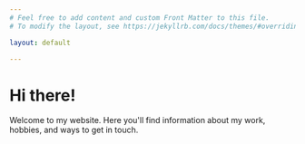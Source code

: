 ```yaml
---
# Feel free to add content and custom Front Matter to this file.
# To modify the layout, see https://jekyllrb.com/docs/themes/#overriding-theme-defaults

layout: default

---
```

<html lang="en">
<head>
	<meta charset="UTF-8">
	<meta name="viewport" content="width=device-width, initial-scale=1.0">
	<meta name="description" content="The official website of Lucas Zeiger, featuring projects, blog posts, and contact information.">
	<meta name="keywords" content="Lucas Zeiger, personal website, projects, blog, portfolio">
	<meta name="author" content="Lucas Zeiger">
	<meta property="og:title" content="Lucas Zeiger - Personal Website">
	<meta property="og:description" content="Explore the official website of Lucas Zeiger to learn more about his projects and interests.">
	<meta property="og:url" content="https://lucaszeiger.github.io">
	<meta property="og:type" content="website">
	<meta name="twitter:card" content="summary">
	<meta name="google-site-verification" content="wLiFc4BnjwflT8UsGmfl8LyjEbq5F12VlTRjOUEjQV8" />
    <title>Lucas Zeiger</title>
</head>
<body>
    <h1>Hi there!</h1>
		<p>Welcome to my website. Here you'll find information about my work, hobbies, and ways to get in touch.</p>
</body>
</html>
